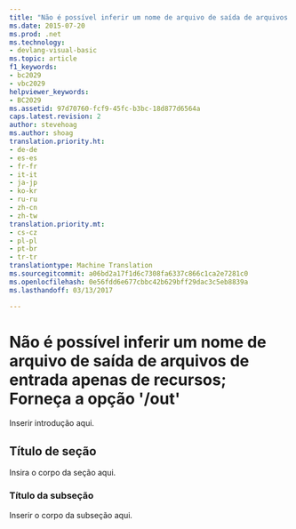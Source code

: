 ```yaml
---
title: "Não é possível inferir um nome de arquivo de saída de arquivos de entrada apenas de recursos; Forneça o &quot;-out&quot; opção | Documentos do Microsoft"
ms.date: 2015-07-20
ms.prod: .net
ms.technology:
- devlang-visual-basic
ms.topic: article
f1_keywords:
- bc2029
- vbc2029
helpviewer_keywords:
- BC2029
ms.assetid: 97d70760-fcf9-45fc-b3bc-18d877d6564a
caps.latest.revision: 2
author: stevehoag
ms.author: shoag
translation.priority.ht:
- de-de
- es-es
- fr-fr
- it-it
- ja-jp
- ko-kr
- ru-ru
- zh-cn
- zh-tw
translation.priority.mt:
- cs-cz
- pl-pl
- pt-br
- tr-tr
translationtype: Machine Translation
ms.sourcegitcommit: a06bd2a17f1d6c7308fa6337c866c1ca2e7281c0
ms.openlocfilehash: 0e56fdd6e677cbbc42b629bff29dac3c5eb8839a
ms.lasthandoff: 03/13/2017

---
```

# <a name="cannot-infer-an-output-file-name-from-resource-only-input-files-provide-the-39out39-option"></a>Não é possível inferir um nome de arquivo de saída de arquivos de entrada apenas de recursos; Forneça a opção '/out'
Inserir introdução aqui.  
  
## <a name="section-heading"></a>Título de seção  
 Insira o corpo da seção aqui.  
  
### <a name="subsection-heading"></a>Título da subseção  
 Inserir o corpo da subseção aqui.
